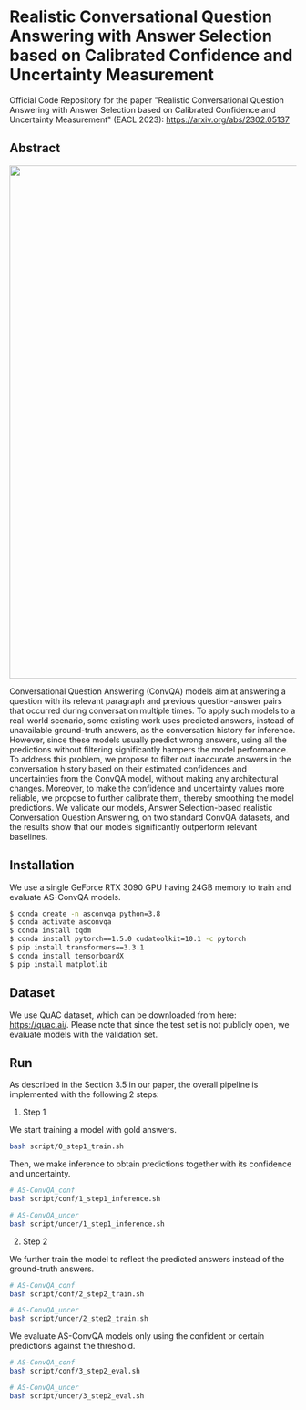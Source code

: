 # Realistic Conversational Question Answering with Answer Selection based on Calibrated Confidence and Uncertainty Measurement

Official Code Repository for the paper "Realistic Conversational Question Answering with Answer Selection based on Calibrated Confidence and Uncertainty Measurement" (EACL 2023): https://arxiv.org/abs/2302.05137

## Abstract
<img align="middle" width="900" src="https://github.com/starsuzi/AS-ConvQA/tree/main/images/asconvqa.png">


Conversational Question Answering (ConvQA) models aim at answering a question with its relevant paragraph and previous question-answer pairs that occurred during conversation multiple times. To apply such models to a real-world scenario, some existing work uses predicted answers, instead of unavailable ground-truth answers, as the conversation history for inference. However, since these models usually predict wrong answers, using all the predictions without filtering significantly hampers the model performance. To address this problem, we propose to filter out inaccurate answers in the conversation history based on their estimated confidences and uncertainties from the ConvQA model, without making any architectural changes. Moreover, to make the confidence and uncertainty values more reliable, we propose to further calibrate them, thereby smoothing the model predictions. We validate our models, Answer Selection-based realistic Conversation Question Answering, on two standard ConvQA datasets, and the results show that our models significantly outperform relevant baselines.

## Installation

We use a single GeForce RTX 3090 GPU having 24GB memory to train and evaluate AS-ConvQA models.

```bash
$ conda create -n asconvqa python=3.8
$ conda activate asconvqa
$ conda install tqdm
$ conda install pytorch==1.5.0 cudatoolkit=10.1 -c pytorch
$ pip install transformers==3.3.1
$ conda install tensorboardX
$ pip install matplotlib
```


## Dataset
We use QuAC dataset, which can be downloaded from here: https://quac.ai/. Please note that since the test set is not publicly open, we evaluate models with the validation set.

## Run
As described in the Section 3.5 in our paper, the overall pipeline is implemented with the following 2 steps:

1. Step 1

We start training a model with gold answers.
```bash
bash script/0_step1_train.sh
```

Then, we make inference to obtain predictions together with its confidence and uncertainty.

```bash
# AS-ConvQA_conf
bash script/conf/1_step1_inference.sh

# AS-ConvQA_uncer
bash script/uncer/1_step1_inference.sh
```

2. Step 2

We further train the model to reflect the predicted answers instead of the ground-truth answers.

```bash
# AS-ConvQA_conf
bash script/conf/2_step2_train.sh

# AS-ConvQA_uncer
bash script/uncer/2_step2_train.sh
```

We evaluate AS-ConvQA models only using the confident or certain predictions against the threshold.

```bash
# AS-ConvQA_conf
bash script/conf/3_step2_eval.sh

# AS-ConvQA_uncer
bash script/uncer/3_step2_eval.sh
```